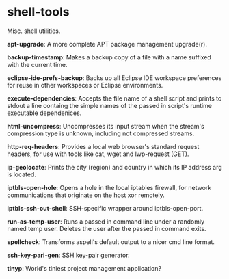 # shell-tools
Misc. shell utilities.

**apt-upgrade**: A more complete APT package management upgrade(r).

**backup-timestamp**: Makes a backup copy of a file with a name suffixed with
                      the current time.

**eclipse-ide-prefs-backup**: Backs up all Eclipse IDE workspace preferences
                              for reuse in other workspaces or Eclipse
                              environments.

**execute-dependencies**: Accepts the file name of a shell script and prints to
                          stdout a line containg the simple names of the passed
                          in script's runtime executable dependenices.

**html-uncompress**: Uncompresses its input stream when the stream's
                     compression type is unknown, including not compressed
                     streams.

**http-req-headers**: Provides a local web browser's standard request headers,
                      for use with tools like cat, wget and lwp-request (GET).

**ip-geolocate**: Prints the city (region) and country in which its IP address
                  arg is located.

**iptbls-open-hole**: Opens a hole in the local iptables firewall, for network
                      communications that originate on the host xor remotely.

**iptbls-ssh-out-shell**: SSH-specific wrapper around iptbls-open-port.

**run-as-temp-user**: Runs a passed in command line under a randomly named temp
                  user. Deletes the user after the passed in command exits.

**spellcheck**: Transforms aspell's default output to a nicer cmd line format.

**ssh-key-pari-gen**: SSH key-pair generator.

**tinyp**: World's tiniest project management application?

